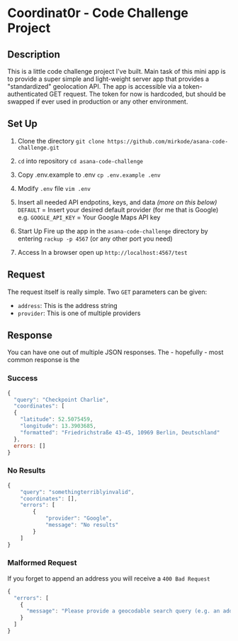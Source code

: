 # Coordinat0r - Code Challenge Project

## Description
This is a little code challenge project I've built.
Main task of this mini app is to provide a super simple and light-weight server app that provides a "standardized" geolocation API.
The app is accessible via a token-authenticated GET request.
The token for now is hardcoded, but should be swapped if ever used in production or any other environment.

## Set Up
1. Clone the directory
`git clone https://github.com/mirkode/asana-code-challenge.git`

2. `cd` into repository
`cd asana-code-challenge`

3. Copy .env.example to .env
`cp .env.example .env`

4. Modify `.env` file
`vim .env`

5. Insert all needed API endpotins, keys, and data _(more on this below)_
`DEFAULT` = Insert your desired default provider (for me that is Google)
e.g. `GOOGLE_API_KEY` = Your Google Maps API key

6. Start Up
Fire up the app in the `asana-code-challenge` directory by entering
`rackup -p 4567` (or any other port you need)

7. Access
In a browser open up `http://localhost:4567/test`

## Request
The request itself is really simple. Two `GET` parameters can be given:
* `address`: This is the address string
* `provider`: This is one of multiple providers

## Response
You can have one out of multiple JSON responses.
The - hopefully - most common response is the

### Success
```javascript
{
  "query": "Checkpoint Charlie",
  "coordinates": [
  {     
    "latitude": 52.5075459,
    "longitude": 13.3903685,
    "formatted": "Friedrichstraße 43-45, 10969 Berlin, Deutschland"
  },
  errors: []
}
```

### No Results
```javascript
{
    "query": "somethingterriblyinvalid",
    "coordinates": [],
    "errors": [
        {
            "provider": "Google",
            "message": "No results"
        }
    ]
}
```

### Malformed Request
If you forget to append an address you will receive a `400 Bad Request`
```javascript
{
  "errors": [
    {
      "message": "Please provide a geocodable search query (e.g. an address)"
    }
  ]
}
```
